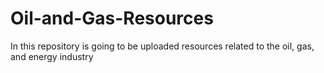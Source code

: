 # Oil-and-Gas-Resources
In this repository is going to be uploaded resources related to the oil, gas, and energy industry
